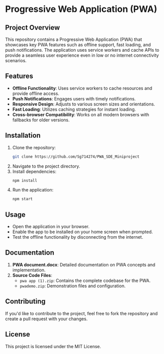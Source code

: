 
# Progressive Web Application (PWA)

## Project Overview
This repository contains a Progressive Web Application (PWA) that showcases key PWA features such as offline support, fast loading, and push notifications. The application uses service workers and cache APIs to provide a seamless user experience even in low or no internet connectivity scenarios.

## Features
- **Offline Functionality**: Uses service workers to cache resources and provide offline access.
- **Push Notifications**: Engages users with timely notifications.
- **Responsive Design**: Adjusts to various screen sizes and orientations.
- **Fast Loading**: Utilizes caching strategies for instant loading.
- **Cross-browser Compatibility**: Works on all modern browsers with fallbacks for older versions.

## Installation
1. Clone the repository:
    ```bash
    git clone https://github.com/Sg714274/PWA_SDE_Miniproject
    ```
2. Navigate to the project directory.
3. Install dependencies:
    ```bash
    npm install
    ```
4. Run the application:
    ```bash
    npm start
    ```

## Usage
- Open the application in your browser.
- Enable the app to be installed on your home screen when prompted.
- Test the offline functionality by disconnecting from the internet.

## Documentation
1. **PWA document.docx**: Detailed documentation on PWA concepts and implementation.
2. **Source Code Files**: 
   - `pwa app (1).zip`: Contains the complete codebase for the PWA.
   - `pwademo.zip`: Demonstration files and configuration.

## Contributing
If you'd like to contribute to the project, feel free to fork the repository and create a pull request with your changes.

## License
This project is licensed under the MIT License.
